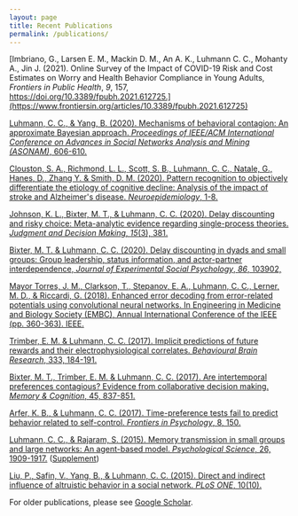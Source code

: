 ```yaml
---
layout: page
title: Recent Publications
permalink: /publications/
---
```



[Imbriano, G., Larsen E. M., Mackin D. M., An A. K., Luhmann C. C., Mohanty A., Jin J. (2021). Online Survey of the Impact of COVID-19 Risk and Cost Estimates on Worry and Health Behavior Compliance in Young Adults, *Frontiers in Public Health*, *9*, 157, https://doi.org/10.3389/fpubh.2021.612725.](https://www.frontiersin.org/articles/10.3389/fpubh.2021.612725)

[Luhmann, C. C., & Yang, B. (2020). Mechanisms of behavioral contagion: An approximate Bayesian approach. *Proceedings of IEEE/ACM International Conference on Advances in Social Networks Analysis and Mining (ASONAM)*, 606-610.](https://ieeexplore.ieee.org/abstract/document/9381449)

[Clouston, S. A., Richmond, L. L., Scott, S. B., Luhmann, C. C., Natale, G., Hanes, D., Zhang Y. & Smith, D. M. (2020). Pattern recognition to objectively differentiate the etiology of cognitive decline: Analysis of the impact of stroke and Alzheimer's disease. *Neuroepidemiology*, 1-8.](https://www.karger.com/Article/FullText/510133)

[Johnson, K. L., Bixter, M. T., & Luhmann, C. C. (2020). Delay discounting and risky choice: Meta-analytic evidence regarding single-process theories. *Judgment and Decision Making*, *15*(3), 381.](http://journal.sjdm.org/18/18308/jdm18308.pdf)

[Bixter, M. T. & Luhmann, C. C. (2020). Delay discounting in dyads and small groups: Group leadership, status information, and actor-partner interdependence, *Journal of Experimental Social Psychology*, *86*, 103902,](https://doi.org/10.1016/j.jesp.2019.103902)

[Mayor Torres, J. M., Clarkson, T., Stepanov, E. A., Luhmann, C. C., Lerner, M. D., & Riccardi, G. (2018). Enhanced error decoding from error-related potentials using convolutional neural networks. In Engineering in Medicine and Biology Society (EMBC), Annual International Conference of the IEEE (pp. 360-363). IEEE.](papers/torres-2018-embc.pdf)

[Trimber, E. M. & Luhmann, C. C. (2017). Implicit predictions of future rewards and their electrophysiological correlates. *Behavioural Brain Research*, 333, 184-191.](papers/trimber-2017-bbr.pdf)

[Bixter, M. T., Trimber, E. M. & Luhmann, C. C. (2017). Are intertemporal preferences contagious? Evidence from collaborative decision making. *Memory & Cognition*, 45, 837-851.](papers/bixter-2017-mc.pdf)

[Arfer, K. B., & Luhmann, C. C. (2017). Time-preference tests fail to predict behavior related to self-control. *Frontiers in Psychology*, 8, 150.](https://www.frontiersin.org/articles/10.3389/fpsyg.2017.00150/full)

[Luhmann, C. C., & Rajaram, S. (2015). Memory transmission in small groups and large networks: An agent-based model. *Psychological Science*, 26, 1909-1917.](papers/luhmann-2015-psychsci.pdf) ([Supplement](papers/luhmann-2015-psychsci-supp.pdf))

[Liu, P., Safin, V., Yang, B., & Luhmann, C. C. (2015). Direct and indirect influence of altruistic behavior in a social network. *PLoS ONE*, 10(10).](https://journals.plos.org/plosone/article?id=10.1371/journal.pone.0140357)

For older publications, please see [Google Scholar](https://scholar.google.com/citations?user=gFX4QEkAAAAJ).
